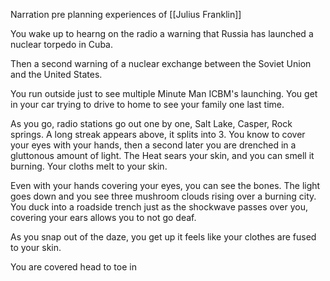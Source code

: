 Narration pre planning experiences of [[Julius Franklin]]

You wake up to hearng on the radio a warning that Russia has launched a nuclear torpedo in Cuba. 

Then a second warning of a nuclear exchange between the Soviet Union and the United States. 
 
 You run outside just to see multiple Minute Man ICBM's launching. You get in your car trying to drive to home to see your family one last time.
 
 As you go, radio stations go out one by one, Salt Lake, Casper, Rock springs. A long streak appears above, it splits into 3. You know to cover your eyes with your hands, then a second later you are drenched in a gluttonous amount of light. The Heat sears your skin, and you can smell it burning. Your cloths melt to your skin.
 
 Even with your hands covering your eyes, you can see the bones. The light goes down and you see three mushroom clouds rising over a burning city. You duck into a roadside trench just as the shockwave passes over you, covering your ears allows you to not go deaf.
 
 As you snap out of the daze, you get up it feels like your clothes are fused to your skin.
 
 You are covered head to toe in 
 